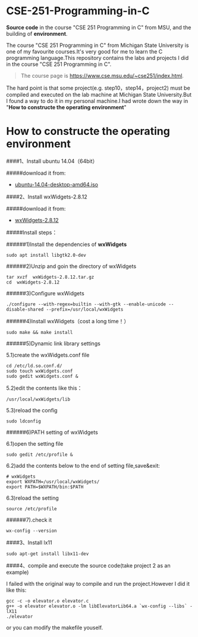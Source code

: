 # CSE-251-Programming-in-C
**Source code** in the course "CSE 251 Programming in C" from MSU, and the building of **environment**.

The course "CSE 251 Programming in C" from Michigan State University is one of my favourite courses.It's very good for me to learn the C programming language.This repository contains the labs and projects I did in the course "CSE 251 Programming in C".

> The course page is https://www.cse.msu.edu/~cse251/index.html.

The hard point is that some project(e.g. step10，step14，project2) must be compiled and executed on the lab machine at Michigan State University.But I found a way to do it in my personal machine.I had wrote down the way in "**How to constructe the operating environment**"





# How to constructe the operating environment
####1、Install ubuntu 14.04（64bit）

#####download it from:
- [ubuntu-14.04-desktop-amd64.iso](http://old-releases.ubuntu.com/releases/trusty/ubuntu-14.04-desktop-amd64.iso)



####2、Install wxWidgets-2.8.12

#####download it from:

- [wxWidgets-2.8.12](https://github.com/wxWidgets/wxWidgets/releases/download/v2.8.12/wxWidgets-2.8.12.tar.gz)

#####Install steps：

######1)Install the dependencies of **wxWidgets**

```
sudo apt install libgtk2.0-dev
```

######2)Unzip and goin the directory of wxWidgets

```
tar xvzf  wxWidgets-2.8.12.tar.gz
cd  wxWidgets-2.8.12
```

######3)Configure wxWidgets

```
./configure --with-regex=builtin --with-gtk --enable-unicode --disable-shared --prefix=/usr/local/wxWidgets
```

######4)Install wxWidgets（cost a long time！）

```
sudo make && make install
```

######5)Dynamic link library settings

5.1)create the wxWidgets.conf file

```
cd /etc/ld.so.conf.d/
sudo touch wxWidgets.conf
sudo gedit wxWidgets.conf &
```

5.2)edit the contents like this：

```
/usr/local/wxWidgets/lib
```

5.3)reload the config

```
sudo ldconfig
```

######6)PATH setting of wxWidgets

6.1)open the setting file

```
sudo gedit /etc/profile &
```

6.2)add the contents below to the end of setting file,save&exit:

```
# wxWidgets
export WXPATH=/usr/local/wxWidgets/
export PATH=$WXPATH/bin:$PATH
```

6.3)reload the setting

```
source /etc/profile
```

######7).check it

```
wx-config --version
```



####3、Install lx11

```
sudo apt-get install libx11-dev
```



####4、compile and execute the source code(take project 2 as an example)

I failed with the original way to compile and run the project.However I did it like this:

```
gcc -c -o elevator.o elevator.c
g++ -o elevator elevator.o -lm libElevatorLib64.a `wx-config --libs` -lX11
./elevator
```

or you can modify the makefile youself.
